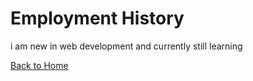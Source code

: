 # Employment History

i am new in web development and currently still learning 

[Back to Home](index.markdown)

